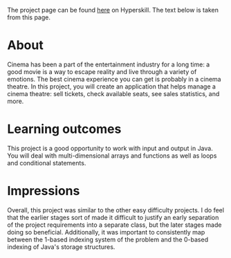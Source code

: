 The project page can be found [here](https://hyperskill.org/projects/133?track=1) on Hyperskill. The text below is taken from this page.

# About

Cinema has been a part of the entertainment industry for a long time: a good movie is a way to escape reality and live through a variety of emotions. The best cinema experience you can get is probably in a cinema theatre. In this project, you will create an application that helps manage a cinema theatre: sell tickets, check available seats, see sales statistics, and more.

# Learning outcomes
This project is a good opportunity to work with input and output in Java. You will deal with multi-dimensional arrays and functions as well as loops and conditional statements.

# Impressions

Overall, this project was similar to the other easy difficulty projects. I do feel that the earlier stages sort of made it difficult to justify an early separation of the project requirements into a separate class, but the later stages made doing so beneficial. Additionally, it was important to consistently map between the 1-based indexing system of the problem and the 0-based indexing of Java's storage structures.  
